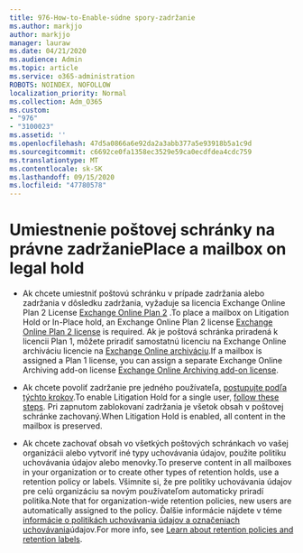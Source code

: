 ```yaml
---
title: 976-How-to-Enable-súdne spory-zadržanie
ms.author: markjjo
author: markjjo
manager: lauraw
ms.date: 04/21/2020
ms.audience: Admin
ms.topic: article
ms.service: o365-administration
ROBOTS: NOINDEX, NOFOLLOW
localization_priority: Normal
ms.collection: Adm_O365
ms.custom:
- "976"
- "3100023"
ms.assetid: ''
ms.openlocfilehash: 47d5a0866a6e92da2a3abb377a5e93918b5a1c9d
ms.sourcegitcommit: c6692ce0fa1358ec3529e59ca0ecdfdea4cdc759
ms.translationtype: MT
ms.contentlocale: sk-SK
ms.lasthandoff: 09/15/2020
ms.locfileid: "47780578"
---
```

# <a name="place-a-mailbox-on-legal-hold"></a><span data-ttu-id="bf111-102">Umiestnenie poštovej schránky na právne zadržanie</span><span class="sxs-lookup"><span data-stu-id="bf111-102">Place a mailbox on legal hold</span></span>

- <span data-ttu-id="bf111-103">Ak chcete umiestniť poštovú schránku v prípade zadržania alebo zadržania v dôsledku zadržania, vyžaduje sa licencia Exchange Online Plan 2 License [Exchange Online Plan 2](https://docs.microsoft.com/office365/servicedescriptions/office-365-platform-service-description/office-365-plan-options) .</span><span class="sxs-lookup"><span data-stu-id="bf111-103">To place a mailbox on Litigation Hold or In-Place hold, an Exchange Online Plan 2 license [Exchange Online Plan 2 license](https://docs.microsoft.com/office365/servicedescriptions/office-365-platform-service-description/office-365-plan-options) is required.</span></span> <span data-ttu-id="bf111-104">Ak je poštová schránka priradená k licencii Plan 1, môžete priradiť samostatnú licenciu na Exchange Online archiváciu licencie na [Exchange Online archiváciu](https://docs.microsoft.com/office365/servicedescriptions/exchange-online-archiving-service-description).</span><span class="sxs-lookup"><span data-stu-id="bf111-104">If a mailbox is assigned a Plan 1 license, you can assign a separate Exchange Online Archiving add-on license [Exchange Online Archiving add-on license](https://docs.microsoft.com/office365/servicedescriptions/exchange-online-archiving-service-description).</span></span>

- <span data-ttu-id="bf111-105">Ak chcete povoliť zadržanie pre jedného používateľa, [postupujte podľa týchto krokov](https://docs.microsoft.com/microsoft-365/compliance/create-a-litigation-hold).</span><span class="sxs-lookup"><span data-stu-id="bf111-105">To enable Litigation Hold for a single user, [follow these steps](https://docs.microsoft.com/microsoft-365/compliance/create-a-litigation-hold).</span></span> <span data-ttu-id="bf111-106">Pri zapnutom zablokovaní zadržania je všetok obsah v poštovej schránke zachovaný.</span><span class="sxs-lookup"><span data-stu-id="bf111-106">When Litigation Hold is enabled, all content in the mailbox is preserved.</span></span>

- <span data-ttu-id="bf111-107">Ak chcete zachovať obsah vo všetkých poštových schránkach vo vašej organizácii alebo vytvoriť iné typy uchovávania údajov, použite politiku uchovávania údajov alebo menovky.</span><span class="sxs-lookup"><span data-stu-id="bf111-107">To preserve content in all mailboxes in your organization or to create other types of retention holds, use a retention policy or labels.</span></span> <span data-ttu-id="bf111-108">Všimnite si, že pre politiky uchovávania údajov pre celú organizáciu sa novým používateľom automaticky priradí politika.</span><span class="sxs-lookup"><span data-stu-id="bf111-108">Note that for organization-wide retention policies, new users are automatically assigned to the policy.</span></span> <span data-ttu-id="bf111-109">Ďalšie informácie nájdete v téme [informácie o politikách uchovávania údajov a označeniach uchovávania](https://docs.microsoft.com/microsoft-365/compliance/retention-policies#applying-a-retention-policy-to-an-entire-organization-or-specific-locations)údajov.</span><span class="sxs-lookup"><span data-stu-id="bf111-109">For more info, see [Learn about retention policies and retention labels](https://docs.microsoft.com/microsoft-365/compliance/retention-policies#applying-a-retention-policy-to-an-entire-organization-or-specific-locations).</span></span> 

